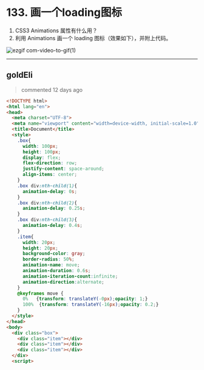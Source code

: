 
 # 133. 画一个loading图标 
 1. CSS3 Animations 属性有什么用？
2. 利用 Animations 画一个 loading 图标（效果如下），并附上代码。

![ezgif com-video-to-gif(1)](https://user-images.githubusercontent.com/18217162/75737900-d4087880-5d3b-11ea-8644-37c215b9ef81.gif)
 
 ***
## goldEli 
 > commented 12 days ago 


```html
<!DOCTYPE html>
<html lang="en">
<head>
  <meta charset="UTF-8">
  <meta name="viewport" content="width=device-width, initial-scale=1.0">
  <title>Document</title>
  <style>
    .box{
      width: 100px;
      height: 100px;
      display: flex;
      flex-direction: row;
      justify-content: space-around;
      align-items: center;
    }
    .box div:nth-child(1){
      animation-delay: 0s;
    }
    .box div:nth-child(2){
      animation-delay: 0.25s;
    }
    .box div:nth-child(3){
      animation-delay: 0.4s;
    }
    .item{
      width: 20px;
      height: 20px;
      background-color: gray;
      border-radius: 50%;
      animation-name: move;
      animation-duration: 0.6s;
      animation-iteration-count:infinite;
      animation-direction:alternate;
    }
    @keyframes move {
      0%   {transform: translateY(-0px);opacity: 1;}
      100%  {transform: translateY(-16px);opacity: 0.2;}
    }
  </style>
</head>
<body>
  <div class="box">
    <div class="item"></div>
    <div class="item"></div>
    <div class="item"></div>
  </div>
  <script>

```